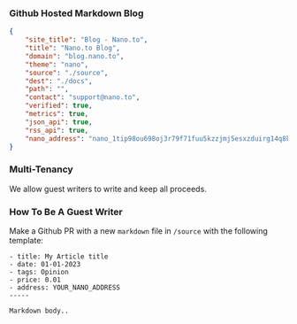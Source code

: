### Github Hosted Markdown Blog

```json
{
	"site_title": "Blog - Nano.to",
	"title": "Nano.to Blog",
	"domain": "blog.nano.to",
	"theme": "nano",
	"source": "./source",
	"dest": "./docs",
	"path": "",
	"contact": "support@nano.to",
	"verified": true,
	"metrics": true,
	"json_api": true,
	"rss_api": true,
	"nano_address": "nano_1tip98ou698oj3r79f71fuu5kzzjmj5esxzduirg14q8kdcschfthmwa1f6u"
}
```

### Multi-Tenancy

We allow guest writers to write and keep all proceeds. 

### How To Be A Guest Writer

Make a Github PR with a new ```markdown``` file in ```/source``` with the following template:

```
- title: My Article title
- date: 01-01-2023
- tags: Opinion
- price: 0.01
- address: YOUR_NANO_ADDRESS
-----

Markdown body..
```